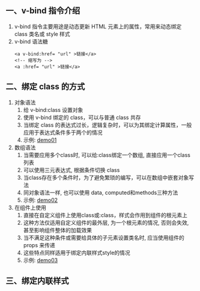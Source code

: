 ## 一、v-bind 指令介绍

1. v-bind 指令主要用途是动态更新 HTML 元素上的属性，常用来动态绑定 class 类名或 style 样式
2. v-bind 语法糖
   ```
   <a v-bind:href= "url" >链接</a>
   <!-- 缩写为 -->
   <a :href= "url" >链接</a>
   ```

## 二、绑定 class 的方式

1. 对象语法
   1. 给 v-bind:class 设置对象
   2. 使用 v-bind 绑定的 class，可以与普通 class 共存
   3. 当绑定 class 的表达式过长，逻辑复杂时，可以为其绑定计算属性，一般应用于表达式条件多于两个的情况
   4. 示例: [demo01](https://github.com/DeLei33534/vue_review/blob/master/vue_base/chapter04/demo01.html)
2. 数组语法
   1. 当需要应用多个class时, 可以给:class绑定一个数组, 直接应用一个class列表
   2. 可以使用三元表达式, 根据条件切换 class
   3. 当class存在多个条件时，为了避免繁琐的编写，可以在数组中嵌套对象写法
   4. 同对象语法一样, 也可以使用 data, computed和methods三种方法
   5. 示例: [demo02](https://github.com/DeLei33534/vue_review/blob/master/vue_base/chapter04/demo02.html)
3. 在组件上使用
   1. 直接在自定义组件上使用class或:class，样式会作用到组件的根元素上
   2. 这种方法仅适用自定义组件的最外层, 为一个根元素的情况, 否则会失效, 甚至影响组件整体的加载效果
   3. 当不满足这种条件或需要给具体的子元素设置类名时, 应当使用组件的 props 来传递
   4. 这些特点同样适用于绑定内联样式style的情况
   5. 示例: [demo03](https://github.com/DeLei33534/vue_review/blob/master/vue_base/chapter04/demo03.html)

## 三、绑定内联样式
